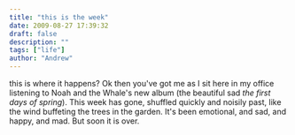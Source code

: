 ```yaml
---
title: "this is the week"
date: 2009-08-27 17:39:32
draft: false
description: ""
tags: ["life"]
author: "Andrew"
---
```


this is where it happens? Ok then you've got me as I sit here in my office listening to Noah and the Whale's new album (the beautiful sad _the first days of spring_). This week has gone, shuffled quickly and noisily past, like the wind buffeting the trees in the garden. It's been emotional, and sad, and happy, and mad. But soon it is over.
